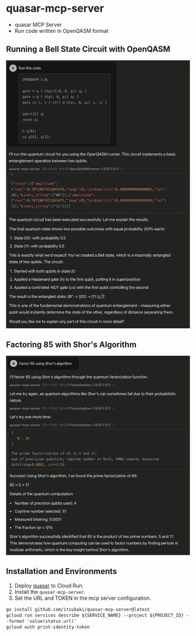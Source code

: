 # quasar-mcp-server

 * quasar MCP Server  
 * Run code written in OpenQASM format 

## Running a Bell State Circuit with OpenQASM

![claude desktop](claude_desktop.png)

## Factoring 85 with Shor's Algorithm

![claude desktop](claude_desktop_shor.png)

## Installation and Environments

 1. Deploy [quasar](https://github.com/itsubaki/quasar) to Cloud Run.
 1. Install the `quasar-mcp-server`.
 1. Set the URL and TOKEN in the mcp server configuration.

```shell
go install github.com/itsubaki/quasar-mcp-server@latest
gcloud run services describe ${SERVICE_NAME} --project ${PROJECT_ID} --format 'value(status.url)'
gcloud auth print-identity-token
```

